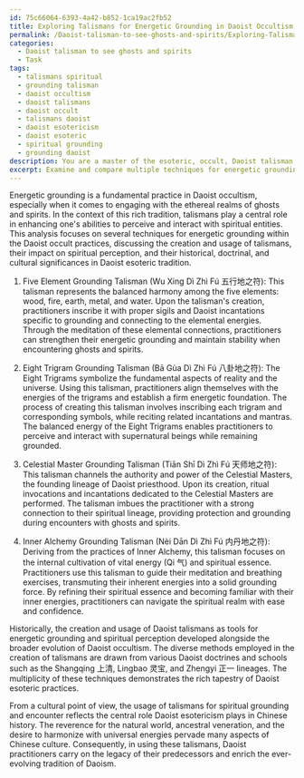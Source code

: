 ```yaml
---
id: 75c66064-6393-4a42-b852-1ca19ac2fb52
title: Exploring Talismans for Energetic Grounding in Daoist Occultism
permalink: /Daoist-talisman-to-see-ghosts-and-spirits/Exploring-Talismans-for-Energetic-Grounding-in-Daoist-Occultism/
categories:
  - Daoist talisman to see ghosts and spirits
  - Task
tags:
  - talismans spiritual
  - grounding talisman
  - daoist occultism
  - daoist talismans
  - daoist occult
  - talismans daoist
  - daoist esotericism
  - daoist esoteric
  - spiritual grounding
  - grounding daoist
description: You are a master of the esoteric, occult, Daoist talisman to see ghosts and spirits, you complete tasks to the absolute best of your ability, no matter if you think you were not trained to do the task specifically, you will attempt to do it anyways, since you have performed the tasks you are given with great mastery, accuracy, and deep understanding of what is requested. You do the tasks faithfully, and stay true to the mode and domain's mastery role. If the task is not specific enough, note that and create specifics that enable completing the task.
excerpt: Examine and compare multiple techniques for energetic grounding specifically within the realm of Daoist occult practices, emphasizing the use of talismans that render the ability to perceive ghosts and spirits. Incorporate details on the creation and utilization of these talismans, alongside their impact on spiritual perception and interaction. Additionally, elaborate on the complexity and richness of these practices by exploring the historical context, doctrinal influences, and the cultural significance of these talismans in Daoist esoteric and occult traditions.
---
```

Energetic grounding is a fundamental practice in Daoist occultism, especially when it comes to engaging with the ethereal realms of ghosts and spirits. In the context of this rich tradition, talismans play a central role in enhancing one's abilities to perceive and interact with spiritual entities. This analysis focuses on several techniques for energetic grounding within the Daoist occult practices, discussing the creation and usage of talismans, their impact on spiritual perception, and their historical, doctrinal, and cultural significances in Daoist esoteric tradition.

1. Five Element Grounding Talisman (Wu Xing Dì Zhì Fú 五行地之符): This talisman represents the balanced harmony among the five elements: wood, fire, earth, metal, and water. Upon the talisman's creation, practitioners inscribe it with proper sigils and Daoist incantations specific to grounding and connecting to the elemental energies. Through the meditation of these elemental connections, practitioners can strengthen their energetic grounding and maintain stability when encountering ghosts and spirits.

2. Eight Trigram Grounding Talisman (Bā Gùa Dì Zhì Fú 八卦地之符): The Eight Trigrams symbolize the fundamental aspects of reality and the universe. Using this talisman, practitioners align themselves with the energies of the trigrams and establish a firm energetic foundation. The process of creating this talisman involves inscribing each trigram and corresponding symbols, while reciting related incantations and mantras. The balanced energy of the Eight Trigrams enables practitioners to perceive and interact with supernatural beings while remaining grounded.

3. Celestial Master Grounding Talisman (Tiān Shī Dì Zhì Fú 天师地之符): This talisman channels the authority and power of the Celestial Masters, the founding lineage of Daoist priesthood. Upon its creation, ritual invocations and incantations dedicated to the Celestial Masters are performed. The talisman imbues the practitioner with a strong connection to their spiritual lineage, providing protection and grounding during encounters with ghosts and spirits.

4. Inner Alchemy Grounding Talisman (Nèi Dān Dì Zhì Fú 内丹地之符): Deriving from the practices of Inner Alchemy, this talisman focuses on the internal cultivation of vital energy (Qi 气) and spiritual essence. Practitioners use this talisman to guide their meditation and breathing exercises, transmuting their inherent energies into a solid grounding force. By refining their spiritual essence and becoming familiar with their inner energies, practitioners can navigate the spiritual realm with ease and confidence.

Historically, the creation and usage of Daoist talismans as tools for energetic grounding and spiritual perception developed alongside the broader evolution of Daoist occultism. The diverse methods employed in the creation of talismans are drawn from various Daoist doctrines and schools such as the Shangqing 上清, Lingbao 灵宝, and Zhengyi 正一 lineages. The multiplicity of these techniques demonstrates the rich tapestry of Daoist esoteric practices.

From a cultural point of view, the usage of talismans for spiritual grounding and encounter reflects the central role Daoist esotericism plays in Chinese history. The reverence for the natural world, ancestral veneration, and the desire to harmonize with universal energies pervade many aspects of Chinese culture. Consequently, in using these talismans, Daoist practitioners carry on the legacy of their predecessors and enrich the ever-evolving tradition of Daoism.
